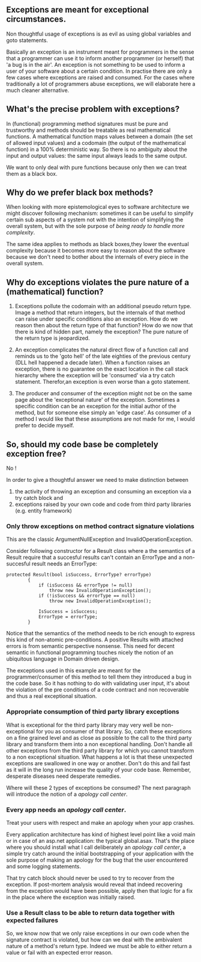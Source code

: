 ## Exceptions are meant for exceptional circumstances.
Non thoughtful usage of exceptions is as evil as using global variables and 
goto statements.

Basically an exception is an instrument meant for programmers in the sense 
that a programmer can use it to inform another programmer 
(or herself) that 'a bug is in the air'. An exception is not something to be
used to inform a user of your software about a certain condition.
In practise there are only a few cases where exceptions are raised and consumed.
For the cases where traditionally a lot of programmers abuse exceptions, we 
will elaborate here a much cleaner alternative.

## What's the precise problem with exceptions?

In (functional) programming method signatures must be pure and trustworthy and methods 
should be treatable as real mathematical functions. A mathematical function maps 
values between a domain (the set of allowed input values) and a codomain (the output 
of the mathematical function) in a 100% deterministic way. So there is no ambiguity
about the input and output values: the same input always leads to the same output.

We want to only deal with pure functions because only then we can treat them as 
a black box. 

## Why do we prefer black box methods?

When looking with more epistemological eyes to software architecture we might discover
following mechanism: sometimes it can be useful to simplify certain sub aspects of
a system not with the intention of simplifying the overall system, but with the sole
purpose of *being ready to handle more complexity*. 

The same idea applies to methods as black boxes,they lower the eventual complexity because 
it becomes more easy to reason about the software because we don't need to
bother about the internals of every piece in the overall system.

## Why do exceptions violates the pure nature of a (mathematical) function?

1. Exceptions pollute the codomain with an additional pseudo return type. 
Image a method that return integers, but the internals of that method can raise 
under specific conditions also an exception. 
How do we reason then about the return type of that function? How do we now that 
there is kind of hidden part, namely the exception?
The pure nature of the return type is jeopardized.

2. An exception complicates the natural direct flow of a function call and reminds us
to the 'goto hell' of the late eighties of the previous century 
(DLL hell happened a decade later).
When a function raises an exception, there is no guarantee on the exact location in the
call stack hierarchy where the exception will be 'consumed' via a try catch statement.
Therefor,an exception is even worse than a goto statement.

3. The producer and consumer of the exception might not be on the same 
page about the 'exceptional nature' of the exception. Sometimes a specific condition can 
be an exception for the initial author of the method, but for someone else simply 
an 'edge case'. As consumer of a method I would like that 
these assumptions are not made for me, I would prefer to decide myself.

## So, should my code base be completely exception free?

No ! 

In order to give a thoughtful answer we need to make distinction between 
1. the activity of throwing an exception and consuming an exception via a try catch block and
2. exceptions raised by your own code and code from third party libraries (e.g. entity framework)


### Only throw exceptions on method contract signature violations
This are the classic ArgumentNullException and InvalidOperationException.

Consider following constructor for a Result class where a the semantics of a
Result require that a succesful results can't contain an ErrorType and a non-succesful
result needs an ErrorType:

```
protected Result(bool isSuccess, ErrorType? errorType)
        {
            if (isSuccess && errorType != null)
                throw new InvalidOperationException();
            if (!isSuccess && errorType == null)
                throw new InvalidOperationException();

            IsSuccess = isSuccess;
            ErrorType = errorType;
        }
``` 

Notice that the semantics of the method needs to be rich enough to express this
kind of non-atomic pre-conditions. A positive Results with attached errors is 
from semantic perspective nonsense. This need for decent semantic in functional
programming touches nicely the notion of an ubiquitous language 
in Domain driven design.

The exceptions used in this example are meant for the programmer/consumer of 
this method to tell them they introduced a bug in the code base. So it has nothing
to do with validating user input, it's about the violation of the pre conditions of
a code contract and non recoverable and thus a real exceptional situation.

### Appropriate consumption of third party library exceptions
What is exceptional for the third party library may very well be non-exceptional for
you as consumer of that library. So, catch these exceptions on a fine grained level and
 as close as possible to the call to the third party library and transform them 
into a non exceptional handling. Don't handle all other exceptions from the third party library for
which you cannot transform to a non exceptional situation. What happens a lot is that 
these unexpected exceptions are swallowed in one way or another. Don't do this and fail
fast as it will in the long run increase the quality of your code base. Remember, 
desperate diseases need desperate remedies.

Where will these 2 types of exceptions be consumed? 
The next paragraph will introduce the notion of a *apology call center*.

### Every app needs an *apology call center*. 
Treat your users with respect and make an apology when your app crashes.

Every application architecture has kind of highest level point like a void main or
in case of an asp.net application: the typical global.asax. That's the place where 
you should
install what I call deliberately an *apology call center*, a simple try catch around the 
initial bootstrapping of your application with the sole purpose of making an apology for
the bug that the user encountered and some logging statements.

That try catch block should never be used to try to recover from the exception.
If post-mortem analysis would reveal that indeed recovering from the exception would
have been possible, apply then that logic for a fix in the place 
where the exception was initially raised. 

### Use a Result class to be able to return data together with expected failures

So, we know now that we only raise exceptions in our own code when the signature 
contract is violated, but how can we deal with the ambivalent nature of a method's return 
type. Indeed we must be able to either return a value or fail 
with an expected error reason.
















